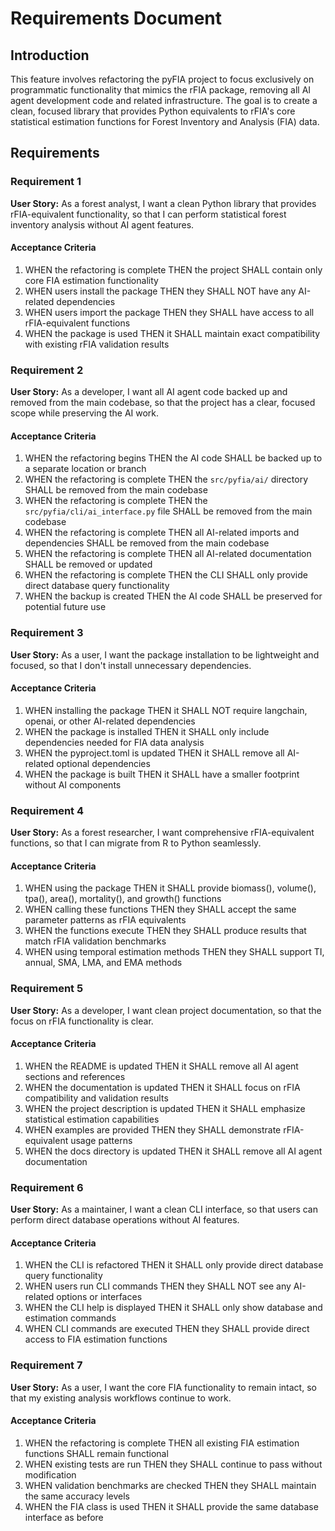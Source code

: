 # Requirements Document

## Introduction

This feature involves refactoring the pyFIA project to focus exclusively on programmatic functionality that mimics the rFIA package, removing all AI agent development code and related infrastructure. The goal is to create a clean, focused library that provides Python equivalents to rFIA's core statistical estimation functions for Forest Inventory and Analysis (FIA) data.

## Requirements

### Requirement 1

**User Story:** As a forest analyst, I want a clean Python library that provides rFIA-equivalent functionality, so that I can perform statistical forest inventory analysis without AI agent features.

#### Acceptance Criteria

1. WHEN the refactoring is complete THEN the project SHALL contain only core FIA estimation functionality
2. WHEN users install the package THEN they SHALL NOT have any AI-related dependencies
3. WHEN users import the package THEN they SHALL have access to all rFIA-equivalent functions
4. WHEN the package is used THEN it SHALL maintain exact compatibility with existing rFIA validation results

### Requirement 2

**User Story:** As a developer, I want all AI agent code backed up and removed from the main codebase, so that the project has a clear, focused scope while preserving the AI work.

#### Acceptance Criteria

1. WHEN the refactoring begins THEN the AI code SHALL be backed up to a separate location or branch
2. WHEN the refactoring is complete THEN the `src/pyfia/ai/` directory SHALL be removed from the main codebase
3. WHEN the refactoring is complete THEN the `src/pyfia/cli/ai_interface.py` file SHALL be removed from the main codebase
4. WHEN the refactoring is complete THEN all AI-related imports and dependencies SHALL be removed from the main codebase
5. WHEN the refactoring is complete THEN all AI-related documentation SHALL be removed or updated
6. WHEN the refactoring is complete THEN the CLI SHALL only provide direct database query functionality
7. WHEN the backup is created THEN the AI code SHALL be preserved for potential future use

### Requirement 3

**User Story:** As a user, I want the package installation to be lightweight and focused, so that I don't install unnecessary dependencies.

#### Acceptance Criteria

1. WHEN installing the package THEN it SHALL NOT require langchain, openai, or other AI-related dependencies
2. WHEN the package is installed THEN it SHALL only include dependencies needed for FIA data analysis
3. WHEN the pyproject.toml is updated THEN it SHALL remove all AI-related optional dependencies
4. WHEN the package is built THEN it SHALL have a smaller footprint without AI components

### Requirement 4

**User Story:** As a forest researcher, I want comprehensive rFIA-equivalent functions, so that I can migrate from R to Python seamlessly.

#### Acceptance Criteria

1. WHEN using the package THEN it SHALL provide biomass(), volume(), tpa(), area(), mortality(), and growth() functions
2. WHEN calling these functions THEN they SHALL accept the same parameter patterns as rFIA equivalents
3. WHEN the functions execute THEN they SHALL produce results that match rFIA validation benchmarks
4. WHEN using temporal estimation methods THEN they SHALL support TI, annual, SMA, LMA, and EMA methods

### Requirement 5

**User Story:** As a developer, I want clean project documentation, so that the focus on rFIA functionality is clear.

#### Acceptance Criteria

1. WHEN the README is updated THEN it SHALL remove all AI agent sections and references
2. WHEN the documentation is updated THEN it SHALL focus on rFIA compatibility and validation results
3. WHEN the project description is updated THEN it SHALL emphasize statistical estimation capabilities
4. WHEN examples are provided THEN they SHALL demonstrate rFIA-equivalent usage patterns
5. WHEN the docs directory is updated THEN it SHALL remove all AI agent documentation

### Requirement 6

**User Story:** As a maintainer, I want a clean CLI interface, so that users can perform direct database operations without AI features.

#### Acceptance Criteria

1. WHEN the CLI is refactored THEN it SHALL only provide direct database query functionality
2. WHEN users run CLI commands THEN they SHALL NOT see any AI-related options or interfaces
3. WHEN the CLI help is displayed THEN it SHALL only show database and estimation commands
4. WHEN CLI commands are executed THEN they SHALL provide direct access to FIA estimation functions

### Requirement 7

**User Story:** As a user, I want the core FIA functionality to remain intact, so that my existing analysis workflows continue to work.

#### Acceptance Criteria

1. WHEN the refactoring is complete THEN all existing FIA estimation functions SHALL remain functional
2. WHEN existing tests are run THEN they SHALL continue to pass without modification
3. WHEN validation benchmarks are checked THEN they SHALL maintain the same accuracy levels
4. WHEN the FIA class is used THEN it SHALL provide the same database interface as before